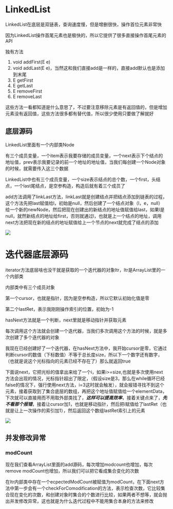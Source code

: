 # LinkedList

LinkedList在底层是双链表，查询速度慢，但是增删很快，操作首位元素非常快

因为LinkedList操作首尾元素也是极快的，所以它提供了很多直接操作首尾元素的API

独有方法 

1. void addFirst(E e)
2. void addLast(E e)，当然这和我们直接add是一样的，直接add默认也是添加到末尾
3. E getFirst
4. E getLast
5. E removeFirst
6. E removeLast

这些方法一看都知道是什么意思了，不过要注意移除元素是有返回值的，但是增加元素没有返回值，这些方法很多都有替代值，所以很少使用只要做了解就好

## 底层源码

LinkedList里面有一个内部类Node

有三个成员变量，一个item表示我要存储的成员变量，一个next表示下个结点的地址值，prev表示我要记录的前一个地址的地址值，当我们每创建一个Node对象的时候，就需要传入这三个数据

LinkedList中也有三个成员变量，一个size表示结点的总个数，一个first，头结点，一个last尾结点，是空参构造，构造后就有着三个成员了

add方法调用了linkLast方法，linkLast就是创建结点并把结点添加到链表的过程，这个方法先把last赋值给l，初始是null，然后创建了一个结点对象（l，e，null）给一个新的newNode，然后把现在创建出的新结点的地址值赋值给last，如果l是null，就然新结点的地址给first，否则就通过l，也就是上一个结点的地址，调用next方法把现在新的结点的地址赋值给上一个节点的next就完成了结点的添加

![](C:\Users\余思衡\Desktop\Markdown学习\图片保存处\Screenshot_2023-10-10-11-35-24-45_149003a2d400f6a.jpg)

# 迭代器底层源码

iterator方法底层啥也没干就是获取的一个迭代器的对象Itr，Itr是ArrayList里的一个内部类

内部类中有三个成员对象

第一个cursor，也就是指针，因为是空参构造，所以它默认初始化值是零

第二个lastRet，表示我刚刚操作索引的位置，初始为-1

hasNext方法就是一个判断，next里就是移动指针并获取元素

每次调用这个方法就会创建一个迭代器，当我们多次调用这个方法的时候，就是多次创建了多个迭代器的对象

我现在已经创建好了一个迭代器，在hasNext方法中，我开始cursor是零，它通过判断cursor的数值（下标数值）不等于总长度size，所以下一个数字还有数字，（也就是说这个光标指向的元素已经不存在了）那么就返回true

下面说next，它把光标的值拿出来给了一个i，如果i>=size,也就是多次使用next方法会出现的情况，光标指针超出了限定，（假设size是3，那么在while循环已经false的情况下，强行使用next方法，i=3这时就会触发），就会报错寻找不到这个元素，接着获取到了集合底层的数组，再把这个地址值赋值给一个elementData，下次就可以直接用而不用取外部类找了，***这样可以提高效率***，接着关键点来了，***先不看那个报错***，接着让cursor加1，也就是移动指针，然后把i赋值给了lastRet（也就是让上一次操作的索引加1），然后返回这个数组lastRet索引上的元素

![](C:\Users\余思衡\Desktop\Markdown学习\图片保存处\Screenshot_2023-10-10-11-44-08-03_149003a2d400f6a.jpg)

## 并发修改异常

### modCount

现在我们查看ArrayList里面的add源码，每次增加modcount也增加，每次remove modCount也增加，所以我们可以把它看成集合变化的次数

在Itr内部类中存在一个ecpectedModCount被赋值为modCount，在下面next方法中第一步会有一个checkForComodification的方法，表示检查次数，它比较集合现在变化的次数，和创建对象时集合的个数进行比较，如果两者不想等，就会抛出并发修改异常，这也就是为什么迭代过程中不能用集合本身的方法来修改

